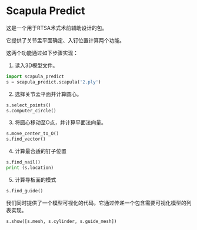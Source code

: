 # Scapula Predict

这是一个用于RTSA术式术前辅助设计的包。

它提供了关节盂平面确定、入钉位置计算两个功能。

这两个功能通过如下步骤实现：

1. 读入3D模型文件。
```python
import scapula_predict
s = scapula_predict.scapula('2.ply')
```
2. 选择关节盂平面并计算圆心。
```python
s.select_points()
s.computer_circle()
```
3. 将圆心移动至O点，并计算平面法向量。
```python
s.move_center_to_O()
s.find_vector()
```
4. 计算最合适的钉子位置
```python
s.find_nail()
print (s.location)
```
5. 计算导板面的模式
```python
s.find_guide()
```

我们同时提供了一个模型可视化的代码，它通过传递一个包含需要可视化模型的列表实现。
```python
s.show([s.mesh, s.cylinder, s.guide_mesh])
```